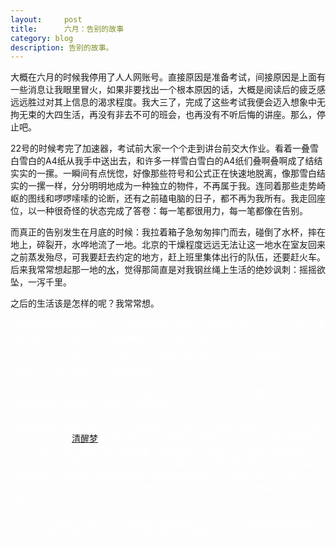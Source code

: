 ```yaml
---
layout:     post
title:      六月：告别的故事
category: blog
description: 告别的故事。
---
```


大概在六月的时候我停用了人人网账号。直接原因是准备考试，间接原因是上面有一些消息让我眼里冒火，如果非要找出一个根本原因的话，大概是阅读后的疲乏感远远胜过对其上信息的渴求程度。我大三了，完成了这些考试我便会迈入想象中无拘无束的大四生活，再没有非去不可的班会，也再没有不听后悔的讲座。那么，停止吧。





22号的时候考完了加速器，考试前大家一个个走到讲台前交大作业。看着一叠雪白雪白的A4纸从我手中送出去，和许多一样雪白雪白的A4纸们叠啊叠啊成了结结实实的一摞。一瞬间有点恍惚，好像那些符号和公式正在快速地脱离，像那雪白结实的一摞一样，分分明明地成为一种独立的物件，不再属于我。连同着那些走势崎岖的图线和啰啰嗦嗦的论断，还有之前磕电脑的日子，都不再为我所有。我走回座位，以一种很奇怪的状态完成了答卷：每一笔都很用力，每一笔都像在告别。




而真正的告别发生在月底的时候：我拉着箱子急匆匆摔门而去，碰倒了水杯，摔在地上，碎裂开，水哗地流了一地。北京的干燥程度远远无法让这一地水在室友回来之前蒸发殆尽，可我要赶去约定的地方，赶上班里集体出行的队伍，还要赶火车。后来我常常想起那一地的[水](http://mp.weixin.qq.com/s?__biz=MzA5OTI0MjEzMQ==&mid=200371775&idx=1&sn=85767e556870892d8113eb4ccd9bb330&scene=25#wechat_redirect)，觉得那简直是对我钢丝绳上生活的绝妙讽刺：摇摇欲坠，一泻千里。




之后的生活该是怎样的呢？我常常想。



<span style="color:white">
在国贸附近的居酒屋里，饮下的梅酒变成了眼泪，从西到东洒过了一个北京城，直到被星和月的光晒干。“酒越喝越暖”。后来我常常独自饮酒。




在涪江边的串串香店，十来双筷子在红油里一阵划拉。三年来，班里每一个人都成功喜爱上了四川口味。“为以后做准备”。




在双流的工地边，一圈反着光的眼镜围住了简易的沙盘。隔一会便有个不同的高昂声音成为唯一的声音。“未来”，那声音说。
</span>





而梦愈发诡异起来，我不止一次地看到火，大雨，以及身份错乱的人们。非常有趣的是成功进入了[清醒梦](https://en.wikipedia.org/wiki/Lucid_dream),即意识到自己在做梦且能控制自己的行动：我躺下睡着后，再次产生意识时自己在书桌前复习辐射防护，我走向了3号床，跟室友互动了一会，然后走上阳台，翻身跳了出去。我掠着紫荆公寓的墙壁滑翔而去，能看到其他寝室窗台上的花盆、蒙尘的玻璃、胡乱搭着的毛巾，以及他们灰扑扑的生活。飞累了之后便又跌回床上，躺在那里微微喘息，等待闹钟将我带离梦境——于是闹钟就响了。




下床后四处看看：书桌上摊开着辐射防护的课件，三号床的室友依然盘在藤椅里，背对着我看书。我推开门从阳台上望了望，今天真是个好天气。

